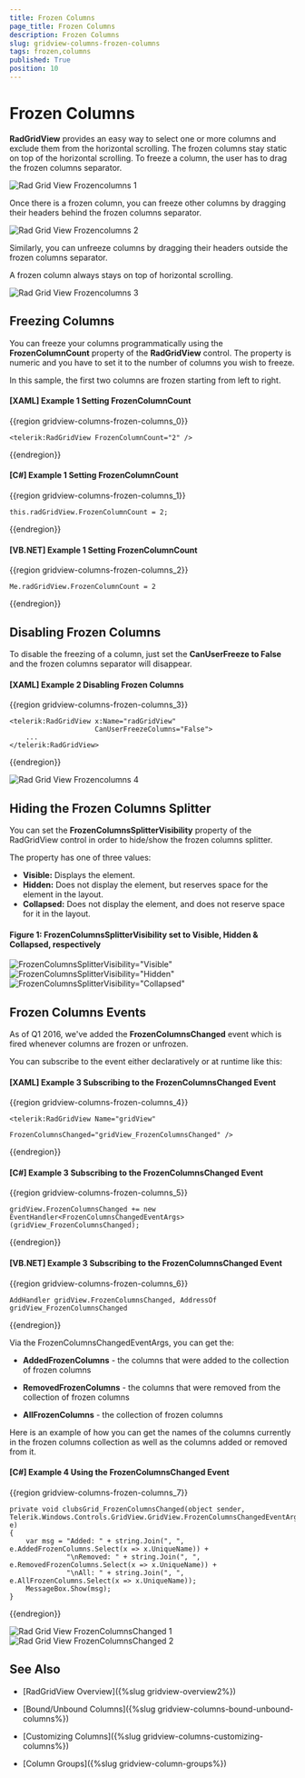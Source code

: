 ```yaml
---
title: Frozen Columns
page_title: Frozen Columns
description: Frozen Columns
slug: gridview-columns-frozen-columns
tags: frozen,columns
published: True
position: 10
---
```


# Frozen Columns

__RadGridView__ provides an easy way to select one or more columns and exclude them from the horizontal scrolling. The frozen columns stay static on top of the horizontal scrolling. To freeze a column, the user has to drag the frozen columns separator.

![Rad Grid View Frozencolumns 1](images/RadGridView_Frozencolumns_1.png)

Once there is a frozen column, you can freeze other columns by dragging their headers behind the frozen columns separator.

![Rad Grid View Frozencolumns 2](images/RadGridView_Frozencolumns_2.png)

Similarly, you can unfreeze columns by dragging their headers outside the frozen columns separator.

A frozen column always stays on top of horizontal scrolling.

![Rad Grid View Frozencolumns 3](images/RadGridView_Frozencolumns_3.png)

## Freezing Columns

You can freeze your columns programmatically using the __FrozenColumnCount__ property of the __RadGridView__ control. The property is numeric and you have to set it to the number of columns you wish to freeze.

In this sample, the first two columns are frozen starting from left to right.

#### __[XAML] Example 1 Setting FrozenColumnCount__

{{region gridview-columns-frozen-columns_0}}

	<telerik:RadGridView FrozenColumnCount="2" />
{{endregion}}

#### __[C#] Example 1 Setting FrozenColumnCount__

{{region gridview-columns-frozen-columns_1}}

	this.radGridView.FrozenColumnCount = 2;
{{endregion}}

#### __[VB.NET] Example 1 Setting FrozenColumnCount__

{{region gridview-columns-frozen-columns_2}}

	Me.radGridView.FrozenColumnCount = 2
{{endregion}}

## Disabling Frozen Columns

To disable the freezing of a column, just set the __CanUserFreeze to False__ and the frozen columns separator will disappear.

#### __[XAML] Example 2 Disabling Frozen Columns__

{{region gridview-columns-frozen-columns_3}}

	<telerik:RadGridView x:Name="radGridView"
	                     CanUserFreezeColumns="False">
	    ...
	</telerik:RadGridView>
{{endregion}}

![Rad Grid View Frozencolumns 4](images/RadGridView_Frozencolumns_4.png)

## Hiding the Frozen Columns Splitter

You can set the **FrozenColumnsSplitterVisibility** property of the RadGridView control in order to hide/show the frozen columns splitter.

The property has one of three values:

* **Visible:** Displays the element.
* **Hidden:** Does not display the element, but reserves space for the element in the layout.
* **Collapsed:** Does not display the element, and does not reserve space for it in the layout.

#### __Figure 1: FrozenColumnsSplitterVisibility set to Visible, Hidden & Collapsed, respectively__

![FrozenColumnsSplitterVisibility="Visible"](images/FrozenColumnsSplitterVisibility_Visible.png)
![FrozenColumnsSplitterVisibility="Hidden"](images/FrozenColumnsSplitterVisibility_Hidden.png)
![FrozenColumnsSplitterVisibility="Collapsed"](images/FrozenColumnsSplitterVisibility_Collapsed.png)

## Frozen Columns Events

As of Q1 2016, we've added the __FrozenColumnsChanged__ event which is fired whenever columns are frozen or unfrozen.

You can subscribe to the event either declaratively or at runtime like this:

#### __[XAML] Example 3 Subscribing to the FrozenColumnsChanged Event__

{{region gridview-columns-frozen-columns_4}}

	<telerik:RadGridView Name="gridView" 
					     FrozenColumnsChanged="gridView_FrozenColumnsChanged" />
{{endregion}}

#### __[C#] Example 3 Subscribing to the FrozenColumnsChanged Event__

{{region gridview-columns-frozen-columns_5}}

	gridView.FrozenColumnsChanged += new EventHandler<FrozenColumnsChangedEventArgs>(gridView_FrozenColumnsChanged);
{{endregion}}

#### __[VB.NET] Example 3 Subscribing to the FrozenColumnsChanged Event__

{{region gridview-columns-frozen-columns_6}}

	AddHandler gridView.FrozenColumnsChanged, AddressOf gridView_FrozenColumnsChanged
{{endregion}}

Via the FrozenColumnsChangedEventArgs, you can get the:

* __AddedFrozenColumns__ - the columns that were added to the collection of frozen columns

* __RemovedFrozenColumns__ - the columns that were removed from the collection of frozen columns

* __AllFrozenColumns__ - the collection of frozen columns

Here is an example of how you can get the names of the columns currently in the frozen columns collection as well as the columns added or removed from it.

#### __[C#] Example 4 Using the FrozenColumnsChanged Event__

{{region gridview-columns-frozen-columns_7}}

	private void clubsGrid_FrozenColumnsChanged(object sender, Telerik.Windows.Controls.GridView.GridView.FrozenColumnsChangedEventArgs e)
    {
        var msg = "Added: " + string.Join(", ", e.AddedFrozenColumns.Select(x => x.UniqueName)) + 
                  "\nRemoved: " + string.Join(", ", e.RemovedFrozenColumns.Select(x => x.UniqueName)) +
                  "\nAll: " + string.Join(", ", e.AllFrozenColumns.Select(x => x.UniqueName));
        MessageBox.Show(msg);
    }
{{endregion}}

![Rad Grid View FrozenColumnsChanged 1](images/RadGridView_FrozenColumnsChanged_1.png)
![Rad Grid View FrozenColumnsChanged 2](images/RadGridView_FrozenColumnsChanged_2.png)

## See Also

 * [RadGridView Overview]({%slug gridview-overview2%})

 * [Bound/Unbound Columns]({%slug gridview-columns-bound-unbound-columns%})

 * [Customizing Columns]({%slug gridview-columns-customizing-columns%})
 
 * [Column Groups]({%slug gridview-column-groups%})
